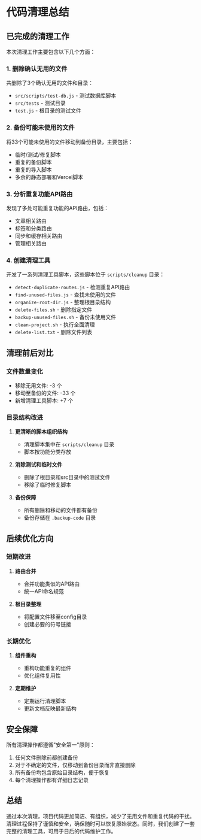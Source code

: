 # 代码清理总结

## 已完成的清理工作

本次清理工作主要包含以下几个方面：

### 1. 删除确认无用的文件

共删除了3个确认无用的文件和目录：
- `src/scripts/test-db.js` - 测试数据库脚本
- `src/tests` - 测试目录
- `test.js` - 根目录的测试文件

### 2. 备份可能未使用的文件

将33个可能未使用的文件移动到备份目录，主要包括：
- 临时/测试/修复脚本
- 重复的备份脚本
- 重复的导入脚本
- 多余的静态部署和Vercel脚本

### 3. 分析重复功能API路由

发现了多处可能重复功能的API路由，包括：
- 文章相关路由
- 标签和分类路由
- 同步和缓存相关路由
- 管理相关路由

### 4. 创建清理工具

开发了一系列清理工具脚本，这些脚本位于 `scripts/cleanup` 目录：
- `detect-duplicate-routes.js` - 检测重复API路由
- `find-unused-files.js` - 查找未使用的文件
- `organize-root-dir.js` - 整理根目录结构
- `delete-files.sh` - 删除指定文件
- `backup-unused-files.sh` - 备份未使用文件
- `clean-project.sh` - 执行全面清理
- `delete-list.txt` - 删除文件列表

## 清理前后对比

### 文件数量变化

- 移除无用文件: -3 个
- 移动至备份的文件: -33 个
- 新增清理工具脚本: +7 个

### 目录结构改进

1. **更清晰的脚本组织结构**
   - 清理脚本集中在 `scripts/cleanup` 目录
   - 脚本按功能分类存放

2. **消除测试和临时文件**
   - 删除了根目录和src目录中的测试文件
   - 移除了临时修复脚本

3. **备份保障**
   - 所有删除和移动的文件都有备份
   - 备份存储在 `.backup-code` 目录

## 后续优化方向

### 短期改进

1. **路由合并**
   - 合并功能类似的API路由
   - 统一API命名规范

2. **根目录整理**
   - 将配置文件移至config目录
   - 创建必要的符号链接

### 长期优化

1. **组件重构**
   - 重构功能重复的组件
   - 优化组件复用性

2. **定期维护**
   - 定期运行清理脚本
   - 更新文档反映最新结构

## 安全保障

所有清理操作都遵循"安全第一"原则：

1. 任何文件删除前都创建备份
2. 对于不确定的文件，仅移动到备份目录而非直接删除
3. 所有备份均包含原始目录结构，便于恢复
4. 每个清理操作都有详细日志记录

## 总结

通过本次清理，项目代码更加简洁、有组织，减少了无用文件和重复代码的干扰。清理过程保持了谨慎和安全，确保随时可以恢复原始状态。同时，我们创建了一套完整的清理工具，可用于日后的代码维护工作。 